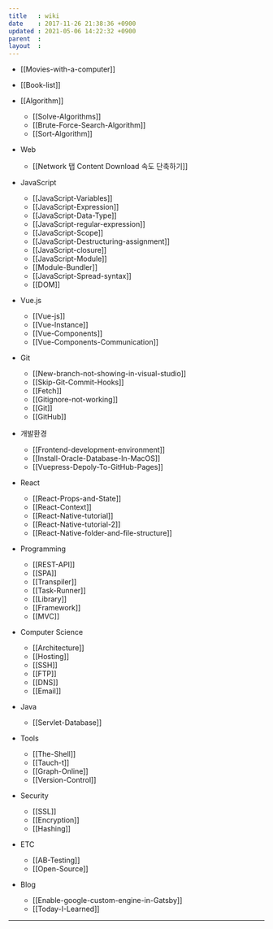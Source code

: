 ```yaml
---
title   : wiki
date    : 2017-11-26 21:38:36 +0900
updated : 2021-05-06 14:22:32 +0900
parent  : 
layout  :
---
```


* [[Movies-with-a-computer]]
* [[Book-list]]
* [[Algorithm]]
	* [[Solve-Algorithms]]
	* [[Brute-Force-Search-Algorithm]]
	* [[Sort-Algorithm]]
* Web
	* [[Network 탭 Content Download 속도 단축하기]]
* JavaScript
	* [[JavaScript-Variables]]
	* [[JavaScript-Expression]]
	* [[JavaScript-Data-Type]]
	* [[JavaScript-regular-expression]]
	* [[JavaScript-Scope]]
	* [[JavaScript-Destructuring-assignment]]
	* [[JavaScript-closure]]
	* [[JavaScript-Module]]
	* [[Module-Bundler]]
	* [[JavaScript-Spread-syntax]]
	* [[DOM]]
* Vue.js
	* [[Vue-js]]
	* [[Vue-Instance]]
	* [[Vue-Components]]
	* [[Vue-Components-Communication]]
* Git
	* [[New-branch-not-showing-in-visual-studio]]
	* [[Skip-Git-Commit-Hooks]]
	* [[Fetch]]
	* [[Gitignore-not-working]]
	* [[Git]]
	* [[GitHub]]
* 개발환경
	* [[Frontend-development-environment]]
	* [[Install-Oracle-Database-In-MacOS]]
	* [[Vuepress-Depoly-To-GitHub-Pages]]
* React
	* [[React-Props-and-State]]
	* [[React-Context]]
	* [[React-Native-tutorial]]
	* [[React-Native-tutorial-2]]
	* [[React-Native-folder-and-file-structure]]

* Programming 
	* [[REST-API]]
	* [[SPA]]
	* [[Transpiler]]
	* [[Task-Runner]]
	* [[Library]]
	* [[Framework]]
	* [[MVC]]

* Computer Science
	* [[Architecture]]
	* [[Hosting]]
	* [[SSH]]
	* [[FTP]]
	* [[DNS]]
	* [[Email]]
* Java
	* [[Servlet-Database]] 
* Tools
	* [[The-Shell]]
	* [[Tauch-t]]
	* [[Graph-Online]]
	* [[Version-Control]]
* Security 
	* [[SSL]]
	* [[Encryption]]
	* [[Hashing]]
* ETC
	* [[AB-Testing]]
	* [[Open-Source]] 
* Blog
	* [[Enable-google-custom-engine-in-Gatsby]]
	* [[Today-I-Learned]]
---
